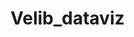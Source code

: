 # Velib_dataviz

<!---

python -m venv env

source env/bin/activate

AIRFLOW_VERSION=2.10.3

# Extract the version of Python you have installed. If you're currently using a Python version that is not supported by Airflow, you may want to set this manually.
# See above for supported versions.
PYTHON_VERSION="$(python -c 'import sys; print(f"{sys.version_info.major}.{sys.version_info.minor}")')"

CONSTRAINT_URL="https://raw.githubusercontent.com/apache/airflow/constraints-${AIRFLOW_VERSION}/constraints-${PYTHON_VERSION}.txt"
# For example this would install 2.10.3 with python 3.8: https://raw.githubusercontent.com/apache/airflow/constraints-2.10.3/constraints-3.8.txt

pip install "apache-airflow==${AIRFLOW_VERSION}" --constraint "${CONSTRAINT_URL}"



# airflow standalone


airflow users create \
    --username cheongloic \
    --firstname loic \
    --lastname cheong\
    --role Admin \
    --email cheongloic@gmail.com

airflow webserver
airflow scheduler


systemctl --user start docker-desktop




airflow docker credentials: 
- user : airflow
- password : airflow


loic-cheong@loic-cheong-VirtualBox:~$ docker ps
Cannot connect to the Docker daemon at unix:///home/loic-cheong/.docker/desktop/docker.sock. Is the docker daemon running?


install airflow with docker : https://airflow.apache.org/docs/apache-airflow/stable/howto/docker-compose/index.html



-->